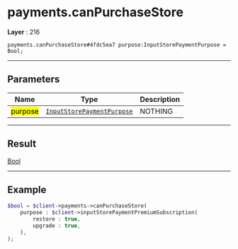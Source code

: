 # payments.canPurchaseStore

**Layer** : 216

```tl
payments.canPurchaseStore#4fdc5ea7 purpose:InputStorePaymentPurpose = Bool;
```

---

## Parameters

| Name | Type | Description |
| :---: | :---: | :--- |
| <mark>purpose</mark> | [`InputStorePaymentPurpose`](type/InputStorePaymentPurpose) | NOTHING |

---

## Result

[Bool](type/Bool)

---

## Example

```php
$bool = $client->payments->canPurchaseStore(
	purpose : $client->inputStorePaymentPremiumSubscription(
		restore : true,
		upgrade : true,
	),
);
```